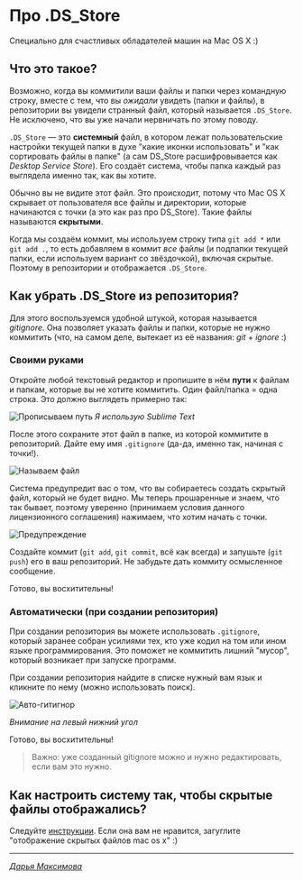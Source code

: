 # Про .DS_Store
Специально для счастливых обладателей машин на Mac OS X :)

## Что это такое?
Возможно, когда вы коммитили ваши файлы и папки через командную строку, вместе с тем, что вы _ожидали_ увидеть (папки и файлы), в репозитории вы увидели странный файл, который называется ```.DS_Store```. Не исключено, что вы уже начали нервничать по этому поводу.

```.DS_Store``` — это **системный** файл, в котором лежат пользовательские настройки текущей папки в духе "какие иконки использовать" и "как сортировать файлы в папке" (а сам DS_Store расшифровывается как _Desktop Service Store_). Его создаёт система, чтобы папка каждый раз выглядела именно так, как вы хотите.

Обычно вы не видите этот файл. Это происходит, потому что Mac OS X скрывает от пользователя все файлы и директории, которые начинаются с точки (а это как раз про DS_Store). Такие файлы называются **скрытыми**.

Когда мы создаём коммит, мы используем строку типа ```git add *``` или ```git add .```, то есть добавляем в коммит _все_ файлы (и подпапки текущей папки, если используем вариант со звёздочкой), включая скрытые. Поэтому в репозитории и отображается ```.DS_Store```.

## Как убрать .DS_Store из репозитория?
Для этого воспользуемся удобной штукой, которая называется _gitignore_. Она позволяет указать файлы и папки, которые не нужно коммитить (что, на самом деле, вытекает из её названия: _git_ + _ignore_ :)

### Своими руками
Откройте любой текстовый редактор и пропишите в нём **пути** к файлам и папкам, которые вы не хотите коммитить. Один файл/папка = одна строка. Это должно выглядеть примерно так:

![Прописываем путь](https://pp.userapi.com/c831109/v831109092/54c38/MTK3Yidf8yA.jpg "Прописываем путь")
_Я использую Sublime Text_

После этого сохраните этот файл в папке, из которой коммитите в репозиторий. Дайте ему имя ```.gitignore``` (да-да, именно так, начиная с точки!).

![Называем файл](https://pp.userapi.com/c831109/v831109092/54c41/j5RJhd09p3M.jpg "Называем файл")

Система предупредит вас о том, что вы собираетесь создать скрытый файл, который не будет видно. Мы теперь прошаренные и знаем, что так бывает, поэтому уверенно (принимаем условия данного лицензионного соглашения) нажимаем, что хотим начать с точки.

![Предупреждение](https://pp.userapi.com/c831109/v831109092/54c48/8dVqoil85cI.jpg "Предупреждение")

Создайте коммит (```git add```, ```git commit```, всё как всегда) и запушьте (```git push```) его в ваш репозиторий. Не забудьте дать коммиту осмысленное сообщение.

Готово, вы восхитительны!

### Автоматически (при создании репозитория)
При создании репозитория вы можете использовать ```.gitignore```, который заранее собран усилиями тех, кто уже кодил на том или ином языке программирования. Это поможет не коммитить лишний "мусор", который возникает при запуске программ.

При создании репозитория найдите в списке нужный вам язык и кликните по нему (можно использовать поиск).

![Авто-гитигнор](https://pp.userapi.com/c831109/v831109092/54c50/oe2IIKp6mmw.jpg "Авто-гитигнор")

_Внимание на левый нижний угол_

Готово, вы восхитительны!

> Важно: уже созданный gitignore можно и нужно редактировать, если вам это нужно.

## Как настроить систему так, чтобы скрытые файлы отображались?

Следуйте [инструкции](https://ochprosto.com/kak-pokazat-skrytye-fajly-na-mac-os/). Если она вам не нравится, загуглите "отображение скрытых файлов mac os x" :)

***
*[Дарья Максимова](https://github.com/creaciond/)*
